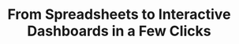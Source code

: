 ---
title: From Spreadsheets to Interactive Dashboards in a Few Clicks
metaTags: >-
  <meta property="og:title" content="From Spreadsheets to Interactive Dashboards in a Few Clicks">
  <meta property="og:type" content="website">
  <meta property="og:image" content="https://visyond.com/img/thumbnails/Visyond%20homepage%20thumbnail%201200x628.png">
  <meta property="og:description" content="Transform your spreadsheets into a collaborative planning and decision-making platform that drives performance">
  <meta property="og:url" content="https://visyond.com">
  <meta name="description" content="Transform your spreadsheets into a collaborative planning and decision-making platform that drives performance">
topTitle: >-
  From Spreadsheets to Interactive Dashboards in a Few Clicks
topDescription: Transform your spreadsheets into a collaborative planning and decision-making platform that drives performance
StepsHeader: >-
      Get Started in 3 Simple Steps
StepsBlock:
  - descr: >-
      Import your Excel spreadsheet (or build one in Visyond) or [install our add-in](https://appsource.microsoft.com/en-us/product/office/WA200002940) to transform it into an interactive and collaborative decision-making platform.
    benefitsList:
      - text: >-
          You don’t need consultants, IT experts, or lengthy installations to start using the platform.
      - text: >-
           Use your Excel skills and improve your performance without having to learn new menus and workflow.
    image: /img/product-tour/step1.png
    title: 'Connect Your Spreadsheet'
    titlePrefix: '1'
  - descr: >-
      Select cells you want to analyze, and get presentation-ready Sensitivities, Scenarios, and Monte Carlo Simulations.  
    benefitsList:
      - text: >-    
          You don’t need to move data across many tools: Visyond’s analyses are integrated with the spreadsheets and dashboards.
      - text: >-
          Both Excel experts and novices will get things done quickly.
    image: /img/product-tour/step2.png  
    title: 'Analyze with a Few Clicks'
    titlePrefix: '2'   
  - descr: >-
      Select cells and charts from the spreadsheet, add them to interactive dashboards, and securely present them.
    benefitsList:
      - text: >-
          Nobody can accidentally corrupt  spreadsheet data or obstruct the dashboard views of other collaborators.
      - text: >-
          Once created - always updated: Visyond’s dashboards require minimal to no maintenance.       
    image: /img/product-tour/step4.png
    title: 'Share Insights via Dashboards'
    titlePrefix: '3'   
visForHeader: 'Visyond Is for Everyone Who Makes Decisions Based on Spreadsheets'
functionTitle: Functions
caseTitle: Use Cases
industryTitle: Industries
functionList:
  - image: /img/home/visForColumn1/function2.png
    text: Analysts and Modelers
  - image: /img/home/visForColumn1/function1.png
    text: CxOs & Decision Makers
  - image: /img/home/visForColumn1/function3.png
    text: Sales & Communication
  - image: /img/home/visForColumn1/function4.png
    text: Consultants
caseList:
  - image: /img/home/visForColumn2/case1.png
    text: Risk Analysis & Simulations
  - image: /img/home/visForColumn2/case2.png
    text: Planning & Modelling
  - image: /img/home/visForColumn2/case3.png
    text: Budgeting & Forecasting
  - image: /img/home/visForColumn2/case4.png
    text: Financial Reporting
  - image: /img/home/visForColumn2/case5.png
    text: Investment Analysis
  - image: /img/home/visForColumn2/case6.png
    text: Scenario Analysis
industryList:
  - image: /img/home/visForColumn3/industry1.png
    text: Banking
  - image: /img/home/visForColumn3/industry5.png
    text: Management Consulting
  - image: /img/home/visForColumn3/industry2.png
    text: Financial Services
  - image: /img/home/visForColumn3/industry6.png
    text: Telecommunication
  - image: /img/home/visForColumn3/industry3.png
    text: Real Estate
  - image: /img/home/visForColumn3/industry4.png
    text: Insurance     
FeaturesHeader: 'With Visyond, You Can'
AddinCloudHeader: 'Work the Way You Like'
summary:
  - content: >-
      Get the Excel add-in if you want to use macros, other add-ins and cutting-edge Excel features, or to work with very large spreadsheets.
    title: Excel Add-in
    image: /img/product-tour/excelAddinIcon.png
    buttonText: Get Add-in
    buttonLink: https://appsource.microsoft.com/en-us/product/office/WA200002940
  - content: >-
      Sign up for the cloud platform if you want advanced collaboration on spreadsheets, scenarios, analyses and interactive dashboards with secure, role-based access control. 
    title: Cloud Platform
    image: /img/product-tour/cloudPlatformIcon.png
    buttonText: Free Sign Up
    buttonLink: /accounts/signup/
infoBlockFirst:
  - benefitsList:
      - text: >-
          Automate scenario management and analysis. 
      - text: >-
          Track assumptions and scenarios from your collaborators, and always know where the numbers are coming from. 
      - text: Visualize the drivers that change between scenarios.
      - text: >-
          Empower collaborators to test scenarios independently via interactive dashboards, shielding them from information overload.
    descr: >-
      Compare scenarios in real time during client meetings or presentations, and turn planning and forecasting into a truly collaborative experience.
    infoVideo: '/video/Create, Compare and Analyze Scenarios On-the-fly - Visyond.mp4'
    infoVideoPoster: '/video/Create, Compare and Analyze Scenarios On-the-fly - Visyond.jpg'
    subtitle: "Budget vs. actual and forecasting.\r\n<br>\nScenario planning.\r"
    title: 'Compare Scenarios On-the-fly'
  - benefitsList:
      - text: >-
          Add cells and charts from the spreadsheet to dashboards, style them as sliders or dropdowns, and see how changes in inputs affect the outputs in real time. 
      - text: >-
          Your spreadsheets are safe: changing data on the dashboard does not change the spreadsheets.
      - text: >-
          Share only specific dashboards and scenarios with specific collaborators.
    descr: >-
      Securely share interactive, spreadsheet-driven dashboards, and empower collaborators to test scenarios in self-service mode without the risk of breaking the spreadsheet.
    infoVideo: /video/Share Insights with Spreadsheet-driven Dashboards - Visyond.mp4
    infoVideoPoster: /video/Share Insights with Spreadsheet-driven Dashboards - Visyond.jpg
    subtitle: "Interactive dashboards and ‘what-if’ calculators.\r\n<br>\nTest scenarios without corrupting data.\r"
    title: Share Interactive Dashboards
  - benefitsList:
      - text: Visualize the impact of important cells with Tornado Analysis.
      - text: Answer ‘what-if’ questions with Scenario Analysis.
      - text: Visualize the cells that change between scenarios with Scenario Waterfall Analysis.
      - text: Learn what really drives your decision metrics and see how sensitive your model is to changes with Sensitivity Analysis.    
      - text: Analyze risks with Monte Carlo simulations.
      - text: >-
          Get presentation-ready analysis charts and securely share them with collaborators.
      - text: >-
          Extend your collaborators’ analyses without anyone losing or corrupting data.
    descr: >-
      Analyze important decision metrics in a few clicks, and empower collaborators to contribute their own analyses, in a platform that connects spreadsheets, analyses and dashboards in a single place.
    infoVideo: /video/Visualize the Impact of Important Business Drivers - Visyond.mp4
    infoVideoPoster: /video/Visualize the Impact of Important Business Drivers - Visyond.jpg
    subtitle: "Collaborative analysis.\r\n<br>\nSelf-service stress-testing.\r\n<br>\nMonte Carlo simulation.\r"
    title: Automate Spreadsheet Analysis 
  - benefitsList:
      - text: Protect sensitive data from unauthorized access.
      - text: >-
          Hide the complexity of the spreadsheet behind easy-to-use interactive dashboards, exposing only relevant inputs collaborators can ‘play’ with.
      - text: >-
          Simplify data gathering by sharing data-entry worksheets with collaborators without exposing the rest of the spreadsheet.
    descr: >-
      Make collaboration easier and safer. Protect spreadsheets and dashboards from unwanted changes and unauthorized access by assigning roles to collaborators and sharing only specific worksheets and dashboards with them.
    infoVideo: >-
      /video/Decide Who Sees and Interacts with Specific Worksheets and
      Dashboards - Visyond.mp4
    infoVideoPoster: >-
      /video/Decide Who Sees and Interacts with Specific Worksheets and
      Dashboards - Visyond.jpg
    subtitle: "Secure data sharing.\r\n<br>\nRole-based access control.\r"
    title: Control Who Sees Specific Worksheets and Dashboards
  - benefitsList:
      - text: >-
          Find out if there’s something wrong with your model: identify the root causes of errors, and navigate the propagation chain.
      - text: Make your models easier to understand with natural language formulas.
      - text: Identify cell types and content at a glance (i.e., input, output, numbers, strings, boolean).
    descr: >-
      Make your spreadsheets error-proof. Get a bird’s-eye view of spreadsheet structure, detect root causes of errors and anomalies.      
    infoVideo: >-
      /video/Understand Model Structure, Detect Errors and Anomalies - Visyond.mp4
    infoVideoPoster: >-
      /video/Understand Model Structure, Detect Errors and Anomalies - Visyond.jpg
    subtitle: "Spreadsheet modeling and auditing.\r\n<br>\nError root cause analysis.\r"
    title: Visualize Spreadsheet Structure, Detect Errors and Anomalies
  - benefitsList:
      - text: >-
          Multiple assumptions can coexist in the same cell. The last added value does not overwrite the existing ones. Nobody, including the spreadsheet owner, can change data entered by others.
      - text: >-
          Visyond will track  who added each assumption.
      - text: >-
          Share only specific worksheets and dashboards with specific people for better control over information flow and data privacy.
    descr: >-
      Track changes and collaborate on spreadsheets, analyses and dashboards in a secure environment connecting decision makers, analysts, modelers, consultants, and clients.   
    infoVideo: /video/Track What Is Happening in Your Projects - Visyond.mp4
    infoVideoPoster: /video/Track What Is Happening in Your Projects - Visyond.jpg
    subtitle: "Data governance and tracking.\r\n<br>\nCollaboration without version chaos.\r"
    title: Track What Is Happening in Your Spreadsheets
  - benefitsList:
      - text: >-
          Add attachments and comments in the relevant cells for easy access.
      - text: >-
          Automatically document the spreadsheet as you and your collaborators work on it.
    descr: >-
      Establish a single place to store your spreadsheet data — changes, scenarios, attachments and comments — in the same environment where you do calculations, create analyses and visualizations.
    infoVideo: /video/Organize Assumptions, Documents and Conversations In Cells - Visyond.mp4
    infoVideoPoster: >-
      /video/Organize Assumptions, Documents and Conversations In Cells -
      Visyond.jpg
    subtitle: "Knowledge management.\r\n<br>\nData sharing without external tools.\r"
    title: Keep Important Information at Your Fingertips
  - benefitsList:
      - text: >-
          Automate Balance Sheets, Income Statements and Cash Flow statements.
      - text: >-
          Customize reports according to your accounting standards.
      - text: >-
          Visyond will automatically calculate financial and management ratios.
      - text: >-
          The statements will remain up-to-date when you change the numbers in the spreadsheet.
      - text: >-
          If the forecasts detect that additional funding is required, Visyond will show how much debt and/or equity you need to raise.       
    descr: >-
      Generate always up-to-date, forward-looking financial statements from your spreadsheet. Just select relevant rows and columns, and Visyond will do the rest.
    infoVideo: /video/Auto-generate Financial Statements Driven by Your Model - Visyond.mp4
    infoVideoPoster: >-
      /video/Auto-generate Financial Statements Driven by Your Model -
      Visyond.jpg
    subtitle: Reports automation.
    title: Automate Pro-Forma Financial Statements
DemoStripTitle: Flexible. Familiar. Scalable.
DemoStripTitleButton: Watch Demo
DemoStripTitleLink: /demo
providesTitle: Get Started Today
providesList:
  - text: >-
      Cloud or on-premise platform and Excel add-in
  - text: Easy to use, no complicated menus to learn
  - text: Get started in minutes
---